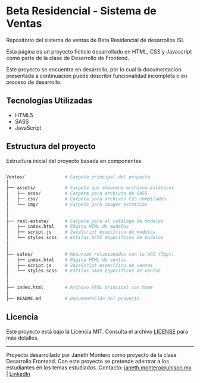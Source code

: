 # Beta Residencial - Sistema de Ventas

Repositorio del sistema de ventas de Beta Residencial de desarrollos ISI.

Esta página es un proyecto ficticio desarrollado en HTML, CSS y Javascript como parte de la clase de Desarrollo de Frontend.

Este proyecto se encuentra en desarrollo, por lo cual la documentacion presentada a continuacion puede describir funcionalidad incompleta o en proceso de desarrollo.

## Tecnologías Utilizadas

- HTML5
- SASS
- JavaScript

## Estructura del proyecto

Estructura inicial del proyecto basada en componentes:

```bash

Ventas/               # Carpeta principal del proyecto
│
├── assets/           # Carpeta que almacena archivos estáticos.
│   ├── scss/         # Carpeta para archivos de SASS
│   ├── css/          # Carpeta para archivos CSS compilados
│   └── img/          # Carpeta para images estaticas
│
│
├── real-estate/      # Carpeta para el catalogo de modelos
│   ├── index.html    # Página HTML de modelos
│   ├── script.js     # JavaScript específico de modelos
│   └── styles.scss   # Estilos SCSS específicos de modelos
│
│
├── sales/            # Recursos relacionados con la API (Tmp).
│   ├── index.html    # Página HTML de ventas
│   ├── script.js     # JavaScript específico de ventas
│   └── styles.scss   # Estilos SASS específicos de ventas
│
│
├── index.html        # Archivo HTML principal con home
│
├── README.md         # Documentación del proyecto

```

## Licencia

Este proyecto está bajo la Licencia MIT. Consulta el archivo [LICENSE](LICENSE) para más detalles.

---

Proyecto desarrollado por Janeth Montero como proyecto de la clase Desarrollo Frontend. Con este proyecto se pretende adentrar a los estudiantes en los temas estudiados.
Contacto: janeth.montero@unison.mx | [LinkedIn](https://www.linkedin.com/in/janeth-montero/)
